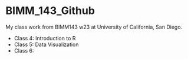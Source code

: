 # BIMM_143_Github
My class work from BIMM143 w23 at University of California, San Diego.

- Class 4: Introduction to R
- Class 5: Data Visualization 
- Class 6: 
